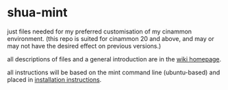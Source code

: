 # shua-mint
just files needed for my preferred customisation of my cinammon environment. (this repo is suited for cinammon 20 and above, and may or may not have the desired effect on previous versions.)

all descriptions of files and a general introduction are in the [wiki homepage](https://github.com/felixaniverseesaw/shua-mint/wiki).

all instructions will be based on the mint command line (ubuntu-based) and placed in [installation instructions](https://github.com/felixaniverseesaw/shua-mint/wiki/installation-and-implementation-instructions).
